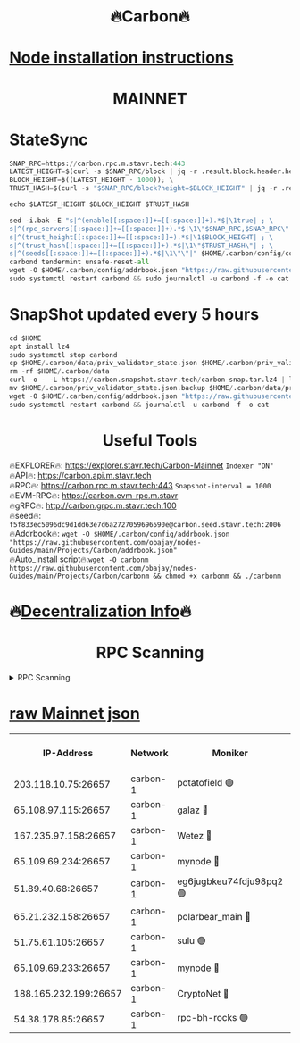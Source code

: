 <h1 align="center"> 🔥Carbon🔥</h1>

[Node installation instructions](https://github.com/obajay/nodes-Guides/tree/main/Projects/Carbon)
=
<h1 align="center"> MAINNET</h1>

# StateSync
```python
SNAP_RPC=https://carbon.rpc.m.stavr.tech:443
LATEST_HEIGHT=$(curl -s $SNAP_RPC/block | jq -r .result.block.header.height); \
BLOCK_HEIGHT=$((LATEST_HEIGHT - 1000)); \
TRUST_HASH=$(curl -s "$SNAP_RPC/block?height=$BLOCK_HEIGHT" | jq -r .result.block_id.hash)

echo $LATEST_HEIGHT $BLOCK_HEIGHT $TRUST_HASH

sed -i.bak -E "s|^(enable[[:space:]]+=[[:space:]]+).*$|\1true| ; \
s|^(rpc_servers[[:space:]]+=[[:space:]]+).*$|\1\"$SNAP_RPC,$SNAP_RPC\"| ; \
s|^(trust_height[[:space:]]+=[[:space:]]+).*$|\1$BLOCK_HEIGHT| ; \
s|^(trust_hash[[:space:]]+=[[:space:]]+).*$|\1\"$TRUST_HASH\"| ; \
s|^(seeds[[:space:]]+=[[:space:]]+).*$|\1\"\"|" $HOME/.carbon/config/config.toml
carbond tendermint unsafe-reset-all
wget -O $HOME/.carbon/config/addrbook.json "https://raw.githubusercontent.com/obajay/nodes-Guides/main/Projects/Carbon/addrbook.json"
sudo systemctl restart carbond && sudo journalctl -u carbond -f -o cat
```
# SnapShot  updated every 5 hours
```python
cd $HOME
apt install lz4
sudo systemctl stop carbond
cp $HOME/.carbon/data/priv_validator_state.json $HOME/.carbon/priv_validator_state.json.backup
rm -rf $HOME/.carbon/data
curl -o - -L https://carbon.snapshot.stavr.tech/carbon-snap.tar.lz4 | lz4 -c -d - | tar -x -C $HOME/.carbon --strip-components 2
mv $HOME/.carbon/priv_validator_state.json.backup $HOME/.carbon/data/priv_validator_state.json
wget -O $HOME/.carbon/config/addrbook.json "https://raw.githubusercontent.com/obajay/nodes-Guides/main/Projects/Carbon/addrbook.json"
sudo systemctl restart carbond && journalctl -u carbond -f -o cat
```

 <h1 align="center"> Useful Tools</h1>

🔥EXPLORER🔥:     https://explorer.stavr.tech/Carbon-Mainnet        `Indexer "ON"` \
🔥API🔥:          https://carbon.api.m.stavr.tech \
🔥RPC🔥:          https://carbon.rpc.m.stavr.tech:443              `Snapshot-interval = 1000` \
🔥EVM-RPC🔥:      https://carbon.evm-rpc.m.stavr \
🔥gRPC🔥:         http://carbon.grpc.m.stavr.tech:100 \
🔥seed🔥:      `f5f833ec5096dc9d1dd63e7d6a2727059696590e@carbon.seed.stavr.tech:2006` \
🔥Addrbook🔥:  `wget -O $HOME/.carbon/config/addrbook.json "https://raw.githubusercontent.com/obajay/nodes-Guides/main/Projects/Carbon/addrbook.json"` \
🔥Auto_install script🔥:`wget -O carbonm https://raw.githubusercontent.com/obajay/nodes-Guides/main/Projects/Carbon/carbonm && chmod +x carbonm && ./carbonm`

🔥[Decentralization Info](https://github.com/obajay/StateSync-snapshots/tree/main/Projects/Carbon/Decentralization)🔥
=
<h1 align="center"> RPC Scanning</h1>

<details>
<summary>RPC Scanning</summary>

<h2 align="center"> We scan nodes in real time every 4 hours. And we provide the final result of RPC endpoints.
We cannot influence the operation of these nodes in any way. </h2>


```python
If Voting Power is higher than 0 --> then the Node is a validator of the network and may be subject to attack and be a potential threat to the chain.
```
```python
We marked such validators with a red symbol
```

</details>

[raw Mainnet json](https://rpc-check.carbonm.stavr.tech/carbonm/rpc-carbonm-result.json)
=


<table><tr><th>IP-Address</th><th>Network</th><th>Moniker</th><th>Latest Block Height</th><th>Earliest Block Height</th><th>Catching Up</th><th>Tx Index</th><th>Voting Power</th><th>Scan Time</th></tr><tr><td>203.118.10.75:26657</td><td>carbon-1</td><td>potatofield 🟢</td><td>55117503</td><td>21164241</td><td>False</td><td>on</td><td>0</td><td>2024-03-20T17:08:04.264441109UTC</td></tr><tr><td>65.108.97.115:26657</td><td>carbon-1</td><td>galaz 🔴</td><td>55117517</td><td>47374001</td><td>False</td><td>on</td><td>10463100480</td><td>2024-03-20T17:08:34.208240957UTC</td></tr><tr><td>167.235.97.158:26657</td><td>carbon-1</td><td>Wetez 🔴</td><td>55117504</td><td>48067570</td><td>False</td><td>on</td><td>1385281107</td><td>2024-03-20T17:08:10.596923157UTC</td></tr><tr><td>65.109.69.234:26657</td><td>carbon-1</td><td>mynode 🔴</td><td>55117500</td><td>53160001</td><td>False</td><td>off</td><td>12066667694</td><td>2024-03-20T17:07:53.150619206UTC</td></tr><tr><td>51.89.40.68:26657</td><td>carbon-1</td><td>eg6jugbkeu74fdju98pq2 🟢</td><td>55117521</td><td>54026001</td><td>False</td><td>on</td><td>0</td><td>2024-03-20T17:08:41.087552199UTC</td></tr><tr><td>65.21.232.158:26657</td><td>carbon-1</td><td>polarbear_main 🔴</td><td>55117520</td><td>54286001</td><td>False</td><td>on</td><td>10733366677</td><td>2024-03-20T17:08:38.816897056UTC</td></tr><tr><td>51.75.61.105:26657</td><td>carbon-1</td><td>sulu 🟢</td><td>55117509</td><td>54542001</td><td>False</td><td>off</td><td>0</td><td>2024-03-20T17:08:19.586762523UTC</td></tr><tr><td>65.109.69.233:26657</td><td>carbon-1</td><td>mynode 🔴</td><td>55117499</td><td>54660001</td><td>False</td><td>off</td><td>8112851977</td><td>2024-03-20T17:07:52.848843888UTC</td></tr><tr><td>188.165.232.199:26657</td><td>carbon-1</td><td>CryptoNet 🔴</td><td>55117519</td><td>55078001</td><td>False</td><td>off</td><td>3518391765</td><td>2024-03-20T17:08:38.532068286UTC</td></tr><tr><td>54.38.178.85:26657</td><td>carbon-1</td><td>rpc-bh-rocks 🟢</td><td>55117522</td><td>55108001</td><td>False</td><td>on</td><td>0</td><td>2024-03-20T17:08:43.433244360UTC</td></tr></table>
